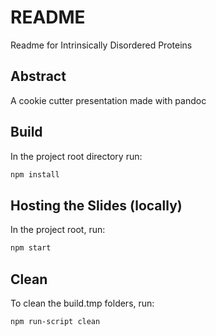 # README

Readme for Intrinsically Disordered Proteins

## Abstract
A cookie cutter presentation made with pandoc

## Build
In the project root directory run:

``` bash
npm install
```
## Hosting the Slides (locally)

In the project root, run:

``` bash
npm start
```

## Clean

To clean the build.tmp folders, run:

``` bash
npm run-script clean
```

